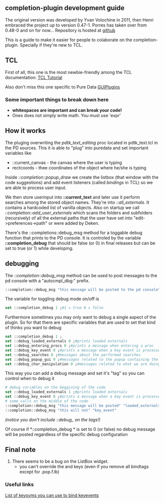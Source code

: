 ## completion-plugin development guide

The original version was developed by Yvan Volochine in 2011, then Henri embraced the project up to version 0.47-1. Porres has taken over from 0.48-0 and on for now...
Repository is hosted at [github](https://github.com/porres/completion-plugin)

This is a guide to make it easier for people to colaborate on the completion-plugin. Specially if they're new to TCL.

## TCL

First of all, this one is the most newbie-friendly among the TCL documentation: [TCL Tutorial](http://www.tcl.tk/man/tcl8.5/tutorial/tcltutorial.html)

Also don't miss this one specific to Pure Data [GUIPlugins](https://puredata.info/docs/guiplugins/GUIPlugins/)

### Some important things to break down here

* **whitespaces are important and can break your code!**
* Ones does not simply write math. You must use 'expr'

## How it works

The pluging overwriting the *pdtk_text_editing* proc located in pdtk_text.tcl in the PD sources. This it is able to "plug" into puredata and set important variables like

* ::current_canvas - the canvas where the user is typing
* rectcoords - thee coordinates of the object where he/she is typing

Inside *::completion::popup_draw* we create the listbox (that window with the code suggestions) and add event listeners (called *bindings* in TCL) so we are able to process user input.

We then store userinput into **::current_text** and later use it perform searches among the stored object names. They're into *::all_externals*. It contains a hardcoded list of vanilla objects. Also on startup we call *::completion::add_user_externals* which scans the folders and subfolders (recursively) of all the external paths that the user have set into "edit->preferences->path" or were added by Deken.

There's the ::completions::debug_msg method for a toggable debug function that prints to the PD console. It is controled by the variable **::completion_debug** that should be false (or 0) in final releases but can be set to true (or 1) while developing.

## debugging

The *::completion::debug_msg* method can be used to post messages to the pd console with a "autocmpl_dbg:" prefix.

```tcl
::completion::debug_msg "this message will be posted to the pd console"
```

The variable for toggling debug mode on/off is

```tcl
set ::completion_debug 1 ;#1 = true 0 = false
```

Furthermore sometimes you may only want to debug a single aspect of the plugin. So for that there are specific variables that are used to set that kind of thinks you want to debug

```tcl
set ::completion_debug 1 ;
set ::debug_loaded_externals 0 ;#prints loaded externals
set ::debug_entering_procs 0 ;#prints a message when entering a proc
set ::debug_key_event 0 ;#prints a message when a key event is processed
set ::debug_searches 0 ;#messages about the performed searches
set ::debug_popup_gui 0 ;#messages related to the popup containing the code suggestions
set ::debug_char_manipulation 0 ;#messages related to what we are doing with the text on the obj boxes (inserting/deleting chars)
```

This way you can add a debug message and set it's "tag" so you can control when to debug it

```tcl
# debug variables on the beggining of the code
set ::debug_loaded_externals 1 ;#prints loaded externals
set ::debug_key_event 0 ;#prints a message when a key event is processed
# some calls on the middle of the code
::completion::debug_msg "this message will be posted" "loaded_externals"
::completion::debug_msg "this will not" "key_event"
```

*(notice you don't include ::debug_ on the tags!)*

Of course if *::completion_debug * is set to 0 (or false) no debug message will be posted regardless of the specific debug configuration

## Final note


1. There seems to be a bug on the ListBox widget. 
    * you can't override the <Next> and <Prior> keys (even if you remove all bindtags except for .pop.f.lb)

### Useful links

[List of keysyms you can use to bind keyevents](https://www.tcl.tk/man/tcl8.5/TkCmd/keysyms.htm)
